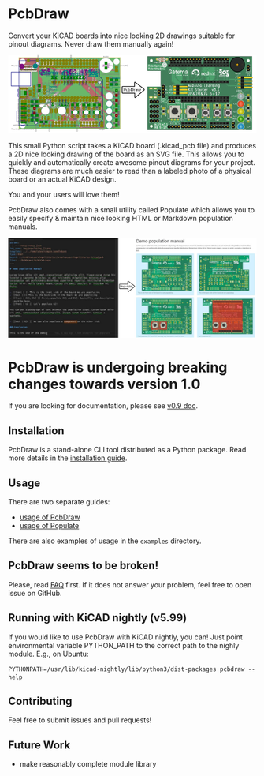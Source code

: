 # PcbDraw

Convert your KiCAD boards into nice looking 2D drawings suitable for pinout
diagrams. Never draw them manually again!

![example](promo_pcbdraw.png)

This small Python script takes a KiCAD board (.kicad_pcb file) and produces a 2D
nice looking drawing of the board as an SVG file. This allows you to quickly and
automatically create awesome pinout diagrams for your project. These diagrams
are much easier to read than a labeled photo of a physical board or an actual
KiCAD design.

You and your users will love them!

PcbDraw also comes with a small utility called Populate which allows you to
easily specify & maintain nice looking HTML or Markdown population manuals.

![example](promo_populate.jpg)

# PcbDraw is undergoing breaking changes towards version 1.0

If you are looking for documentation, please see [v0.9
doc](https://github.com/yaqwsx/PcbDraw/tree/v0.9.0).

## Installation

PcbDraw is a stand-alone CLI tool distributed as a Python package. Read more
details in the [installation guide](doc/installation.md).

## Usage

There are two separate guides:

- [usage of PcbDraw](doc/pcbdraw.md)
- [usage of Populate](doc/populate.md)

There are also examples of usage in the `examples` directory.

## PcbDraw seems to be broken!

Please, read [FAQ](doc/faq.md) first. If it does not answer your problem, feel
free to open issue on GitHub.

## Running with KiCAD nightly (v5.99)

If you would like to use PcbDraw with KiCAD nightly, you can! Just point
environmental variable PYTHON_PATH to the correct path to the nighly module.
E.g., on Ubuntu:

```
PYTHONPATH=/usr/lib/kicad-nightly/lib/python3/dist-packages pcbdraw --help
```

## Contributing

Feel free to submit issues and pull requests!

## Future Work

- make reasonably complete module library
